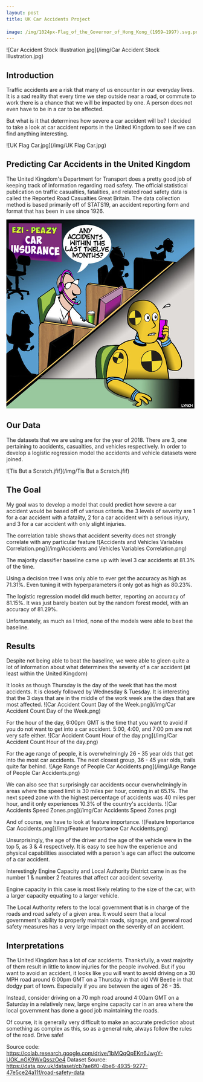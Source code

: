 ```yaml
---
layout: post
title: UK Car Accidents Project

image: /img/1024px-Flag_of_the_Governor_of_Hong_Kong_(1959–1997).svg.png
---
```


![Car Accident Stock Illustration.jpg](/img/Car Accident Stock Illustration.jpg)

## Introduction
Traffic accidents are a risk that many of us encounter in our everyday lives. It is a sad reality that every time we step outside near a road, or commute to work there is a chance that we will be impacted by one. A person does not even have to be in a car to be affected.

But what is it that determines how severe a car accident will be? I decided to take a look at car accident reports in the United Kingdom to see if we can find anything interesting.


![UK Flag Car.jpg](/img/UK Flag Car.jpg)

## Predicting Car Accidents in the United Kingdom
The United Kingdom's Department for Transport does a pretty good job of keeping track of information regarding road safety. The official statistical publication on traffic casualties, fatalities, and related road safety data is called the Reported Road Casualties Great Britain. The data collection method is based primarily off of STATS19, an accident reporting form and format that has been in use since 1926. 

![car_insurance_2765235.jpg](/img/car_insurance_2765235.jpg)
## Our Data
The datasets that we are using are for the year of 2018. There are 3, one pertaining to accidents, casualties, and vehicles respectively. In order to develop a logistic regression model the accidents and vehicle datasets were joined. 

![Tis But a Scratch.jfif](/img/Tis But a Scratch.jfif)
## The Goal
My goal was to develop a model that could predict how severe a car accident would be based off of various criteria. the 3 levels of severity are 1 for a car accident with a fatality, 2 for a car accident with a serious injury, and 3 for a car accident with only slight injuries. 

The correlation table shows that accident severity does not strongly correlate with any particular feature
![Accidents and Vehicles Variables Correlation.png](/img/Accidents and Vehicles Variables Correlation.png)


The majority classifier baseline came up with level 3 car accidents at 81.3% of the time. 

Using a decision tree I was only able to ever get the accuracy as high as 71.31%. Even tuning it with hyperparameters it only got as high as 80.23%.

The logistic regression model did much better, reporting an accuracy of 81.15%. It was just barely beaten out by the random forest model, with an accuracy of 81.29%.

Unfortunately, as much as I tried, none of the models were able to beat the baseline. 

## Results
Despite not being able to beat the baseline, we were able to gleen quite a lot of information about what determines the severity of a car accident (at least within the United Kingdom)

It looks as though Thursday is the day of the week that has the most accidents. It is closely followed by Wednesday & Tuesday. It is interesting that the 3 days that are in the middle of the work week are the days that are most affected.
![Car Accident Count Day of the Week.png](/img/Car Accident Count Day of the Week.png)


For the hour of the day, 6:00pm GMT is the time that you want to avoid if you do not want to get into a car accident. 5:00, 4:00, and 7:00 pm are not very safe either.
![Car Accident Count Hour of the day.png](/img/Car Accident Count Hour of the day.png)


For the age range of people, it is overwhelmingly 26 - 35 year olds that get into the most car accidents. The next closest group, 36 - 45 year olds, trails quite far behind.
![Age Range of People Car Accidents.png](/img/Age Range of People Car Accidents.png)


We can also see that surprisingly car accidents occur overwhelmingly in areas where the speed limit is 30 miles per hour, coming in at 65.1%. The next speed zone with the highest percentage of accidents was 40 miles per hour, and it only experiences 10.3% of the country's accidents.
![Car Accidents Speed Zones.png](/img/Car Accidents Speed Zones.png)


And of course, we have to look at feature importance.
![Feature Importance Car Accidents.png](/img/Feature Importance Car Accidents.png)


Unsurprisingly, the age of the driver and the age of the vehicle were in the top 5, as 3 & 4 respectively. It is easy to see how the experience and physical capabilities associated with a person's age can affect the outcome of a car accident. 

Interestingly Engine Capacity and Local Authority District came in as the number 1 & number 2 features that affect car accident severity.

Engine capacity in this case is most likely relating to the size of the car, with a larger capacity equating to a larger vehicle. 

The Local Authority refers to the local government that is in charge of the roads and road safety of a given area. It would seem that a local government's ability to properly maintain roads, signage, and general road safety measures has a very large impact on the severity of an accident.

## Interpretations
The United Kingdom has a lot of car accidents. Thanksfully, a vast majority of them result in little to know injuries for the people involved. But if you want to avoid an accident, it looks like you will want to avoid driving on a 30 MPH road around 6:00pm GMT on a Thursday in that old VW Beetle in that dodgy part of town. Especially if you are between the ages of 26 - 35.

Instead, consider driving on a 70 mph road around 4:00am GMT on a Saturday in a relatively new, large engine capacity car in an area where the local government has done a good job maintaining the roads. 

Of course, it is generally very difficult to make an accurate prediction about something as complex as this, so as a general rule, always follow the rules of the road. Drive safe!

Source code: https://colab.research.google.com/drive/1bMQqQpEKn6JwgY-UOK_nGK9WxQsszOe4
Dataset Source: https://data.gov.uk/dataset/cb7ae6f0-4be6-4935-9277-47e5ce24a11f/road-safety-data
